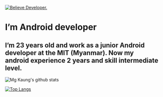 [![Believe Developer.](https://miro.medium.com/proxy/1*zy5IG2inEQSqeWyPJ7vo-g.gif)](https://play.google.com/store/apps/developer?id=Believe+Developer)

# I’m  Android developer
## I’m 23 years old and work as a junior Android developer at the MIT (Myanmar). Now my android experience 2 years and skill intermediate level.

![Mg Kaung's github stats](https://github-readme-stats.vercel.app/api?username=dev-mgkaung&show_icons=true&theme=radical)

[![Top Langs](https://github-readme-stats.vercel.app/api/top-langs/?username=dev-mgkaung&layout=compact)](https://github.com/anuraghazra/github-readme-stats)


